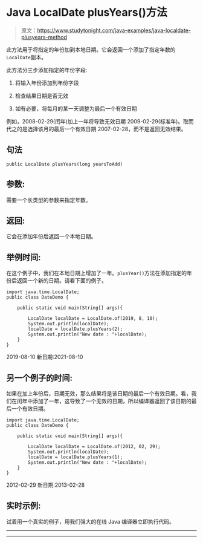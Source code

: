 # Java LocalDate plusYears()方法

> 原文：<https://www.studytonight.com/java-examples/java-localdate-plusyears-method>

此方法用于将指定的年份加到本地日期。它会返回一个添加了指定年数的`LocalDate`副本。

此方法分三步添加指定的年份字段:

1.  将输入年份添加到年份字段

2.  检查结果日期是否无效

3.  如有必要，将每月的某一天调整为最后一个有效日期

例如，2008-02-29(闰年)加上一年将导致无效日期 2009-02-29(标准年)。取而代之的是选择该月的最后一个有效日期 2007-02-28，而不是返回无效结果。

## 句法

```
public LocalDate plusYears(long yearsToAdd)
```

## 参数:

需要一个长类型的参数来指定年数。

## 返回:

它会在添加年份后返回一个本地日期。

## 举例时间:

在这个例子中，我们在本地日期上增加了一年。`plusYear()`方法在添加指定的年份后返回一个新的日期。请看下面的例子。

```
import java.time.LocalDate; 
public class DateDemo {

	public static void main(String[] args){  

		LocalDate localDate = LocalDate.of(2019, 8, 10);
		System.out.println(localDate);
		localDate = localDate.plusYears(2);
		System.out.println("New date : "+localDate);
	}
}
```

2019-08-10
新日期:2021-08-10

## 另一个例子的时间:

如果在加上年份后，日期无效，那么结果将是该日期的最后一个有效日期。看，我们在闰年中添加了一年，这导致了一个无效的日期，所以编译器返回了该日期的最后一个有效日期。

```
import java.time.LocalDate; 
public class DateDemo {

	public static void main(String[] args){  

		LocalDate localDate = LocalDate.of(2012, 02, 29);
		System.out.println(localDate);
		localDate = localDate.plusYears(1);
		System.out.println("New date : "+localDate);
	}
}
```

2012-02-29
新日期:2013-02-28

## 实时示例:

试着用一个真实的例子，用我们强大的在线 Java 编译器立即执行代码。

* * *

* * *